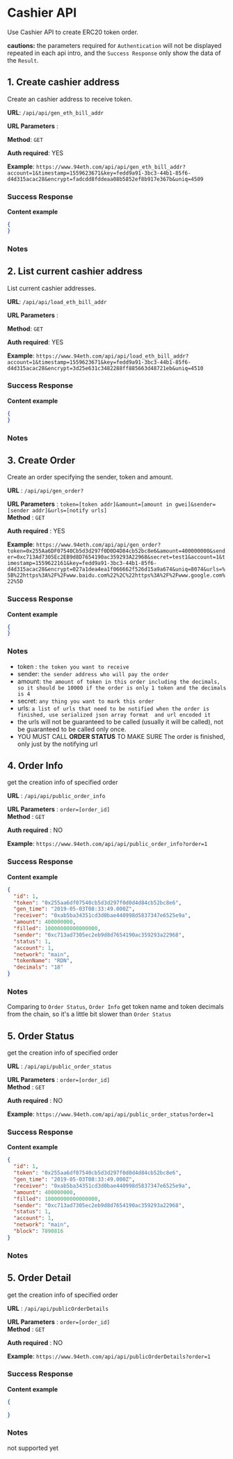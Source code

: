 
  
# Cashier API  
Use Cashier API to create ERC20 token order.  
  
**cautions:** the parameters required for `Authentication` will not be displayed repeated in each api intro, and the `Success Response` only show the data of the `Result`.  
  
## 1. Create cashier address  
Create an cashier address to receive token.  
  
**URL**: `/api/api/gen_eth_bill_addr`  
  
**URL Parameters** :    
  
**Method**: `GET`  
  
**Auth required**: YES  
  
**Example**: `https://www.94eth.com/api/api/gen_eth_bill_addr?account=1&timestamp=1559623671&key=fedd9a91-3bc3-44b1-85f6-d4d315acac28&encrypt=fadcdd8fddeaa08b5852ef8b917e367b&uniq=4509`  
  
### Success Response  
  
**Content example**  
  
```json  
{  
}  
```  
### Notes  
  
## 2. List current cashier address  
List current cashier addresses.  
  
**URL**: `/api/api/load_eth_bill_addr`  
  
**URL Parameters** :    
  
**Method**: `GET`  
  
**Auth required**: YES  
  
**Example**: `https://www.94eth.com/api/api/load_eth_bill_addr?account=1&timestamp=1559623671&key=fedd9a91-3bc3-44b1-85f6-d4d315acac28&encrypt=3d25e631c3482288ff885663d48721eb&uniq=4510`  
  
### Success Response  
  
**Content example**  
  
```json  
{  
}  
```  
### Notes  
  
## 3. Create Order  
Create an order specifying the sender, token and amount.  
  
**URL** : `/api/api/gen_order?`  
  
**URL Parameters** : `token=[token addr]&amount=[amount in gwei]&sender=[sender addr]&urls=[notify urls]`   
**Method** : `GET`  
  
**Auth required** : YES  
  
**Example**: `https://www.94eth.com/api/api/gen_order?token=0x255Aa6DF07540Cb5d3d297f0D0D4D84cb52bc8e6&amount=400000000&sender=0xc713Ad7305Ec2EB9d8D7654190ac359293A22968&secret=test1&account=1&timestamp=1559622161&key=fedd9a91-3bc3-44b1-85f6-d4d315acac28&encrypt=027a1dea4ea1f066662f526d15a9a674&uniq=8074&urls=%5B%22https%3A%2F%2Fwww.baidu.com%22%2C%22https%3A%2F%2Fwww.google.com%22%5D`  


### Success Response  
  
**Content example**  
  
```json  
{  
}  
```  
### Notes  
* token : `the token you want to receive`
* sender: `the sender address who will pay the order`
* amount: `the amount of token in this order including the decimals, so it should be 10000 if the order is only 1 token and the decimals is 4`
* secret: `any thing you want to mark this order`
* urls: `a list of urls that need to be notified when the order is finished, use serialized json array format  and url encoded it`
* the urls will not be guaranteed to be called (usually it will be called), not be guaranteed to be called only once. 
* YOU MUST CALL **ORDER STATUS** TO MAKE SURE The order is finished, only just by the notifying url

## 4. Order Info  
get the creation info of specified order  
  
**URL** : `/api/api/public_order_info`  
  
**URL Parameters** : `order=[order_id]`   
**Method** : `GET`  
  
**Auth required** : NO  
  
**Example**: `https://www.94eth.com/api/api/public_order_info?order=1`  
  
### Success Response  
  
**Content example**  
  
```json  
{  
  "id": 1,  
  "token": "0x255aa6df07540cb5d3d297f0d0d4d84cb52bc8e6",  
  "gen_time": "2019-05-03T08:33:49.000Z",  
  "receiver": "0xab5ba34351cd3d0bae440998d5837347e6525e9a",  
  "amount": 400000000,  
  "filled": 10000000000000000,  
  "sender": "0xc713ad7305ec2eb9d8d7654190ac359293a22968",  
  "status": 1,  
  "account": 1,  
  "network": "main",  
  "tokenName": "RDN",  
  "decimals": "18"  
}  
```  
### Notes  
Comparing to `Order Status`, `Order Info` get token name and token decimals from the chain, so it's a little bit slower than `Order Status`  
  
## 5. Order Status  
get the creation info of specified order  
  
**URL** : `/api/api/public_order_status`  
  
**URL Parameters** : `order=[order_id]`   
**Method** : `GET`  
  
**Auth required** : NO  
  
**Example**: `https://www.94eth.com/api/api/public_order_status?order=1`  
  
### Success Response  
  
**Content example**  
  
```json  
{  
  "id": 1,  
  "token": "0x255aa6df07540cb5d3d297f0d0d4d84cb52bc8e6",  
  "gen_time": "2019-05-03T08:33:49.000Z",  
  "receiver": "0xab5ba34351cd3d0bae440998d5837347e6525e9a",  
  "amount": 400000000,  
  "filled": 10000000000000000,  
  "sender": "0xc713ad7305ec2eb9d8d7654190ac359293a22968",  
  "status": 1,  
  "account": 1,  
  "network": "main",  
  "block": 7890816  
}  
```  
### Notes  
  
## 5. Order Detail  
get the creation info of specified order  
  
**URL** : `/api/api/publicOrderDetails`  
  
**URL Parameters** : `order=[order_id]`   
**Method** : `GET`  
  
**Auth required** : NO  
  
**Example**: `https://www.94eth.com/api/api/publicOrderDetails?order=1`  
  
### Success Response  
  
**Content example**  
  
```json  
{  
  
}  
```  
### Notes  
not supported yet